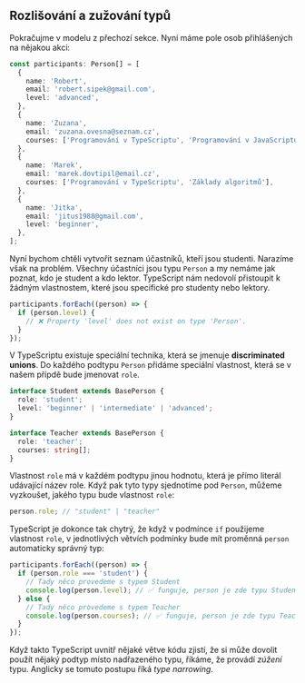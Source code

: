 ## Rozlišování a zužování typů

Pokračujme v modelu z přechozí sekce. Nyní máme pole osob přihlášených na nějakou akci:

```ts
const participants: Person[] = [
  {
    name: 'Robert',
    email: 'robert.sipek@gmail.com',
    level: 'advanced',
  },
  {
    name: 'Zuzana',
    email: 'zuzana.ovesna@seznam.cz',
    courses: ['Programování v TypeScriptu', 'Programování v JavaScriptu'],
  },
  {
    name: 'Marek',
    email: 'marek.dovtipil@email.cz',
    courses: ['Programování v TypeScriptu', 'Základy algoritmů'],
  },
  {
    name: 'Jitka',
    email: 'jitus1988@gmail.com',
    level: 'beginner',
  },
];
```

Nyní bychom chtěli vytvořit seznam účastníků, kteří jsou studenti. Narazíme však na problém. Všechny účastníci jsou typu `Person` a my nemáme jak poznat, kdo je student a kdo lektor. TypeScript nám nedovolí přistoupit k žádným vlastnostem, které jsou specifické pro studenty nebo lektory.

```ts
participants.forEach((person) => {
  if (person.level) {
    // ❌ Property 'level' does not exist on type 'Person'.
  }
});
```

V TypeScriptu existuje speciální technika, která se jmenuje __discriminated unions__. Do každého podtypu `Person` přidáme speciální vlastnost, která se v našem přípdě bude jmenovat `role`.

```ts
interface Student extends BasePerson {
  role: 'student';
  level: 'beginner' | 'intermediate' | 'advanced';
}

interface Teacher extends BasePerson {
  role: 'teacher';
  courses: string[];
}
```

Vlastnost `role` má v každém podtypu jinou hodnotu, která je přímo literál udávající název role. Když pak tyto typy sjednotíme pod `Person`, můžeme vyzkoušet, jakého typu bude vlastnost `role`:

```ts
person.role; // "student" | "teacher"
```

TypeScript je dokonce tak chytrý, že když v podmínce `if` použijeme vlastnost `role`, v jednotlivých větvích podmínky bude mít proměnná `person` automaticky správný typ:

```ts
participants.forEach((person) => {
  if (person.role === 'student') {
    // Tady něco provedeme s typem Student
    console.log(person.level); // ✅ funguje, person je zde typu Student
  } else {
    // Tady něco provedeme s typem Teacher
    console.log(person.courses); // ✅ funguje, person je zde typu Teacher
  }
});
```

Když takto TypeScript uvnitř nějaké větve kódu zjistí, že si může dovolit použít nějaký podtyp místo nadřazeného typu, říkáme, že provádí _zúžení_ typu. Anglicky se tomuto postupu říká _type narrowing_.
